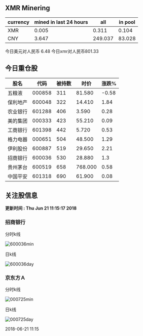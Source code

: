 ## XMR Minering

|currency|mined in last 24 hours|all|in pool|
|---|---|---|---|
|XMR|0.005|0.311|0.104|
|CNY|3.647|249.037|83.028|

今日美元对人民币 6.48	今日xmr对人民币801.33


## 今日重仓股 

|股名|代码|被持数|时价|涨跌%|
|---|---|---|---|---|
|五粮液|000858|311|81.580|-0.58|
|保利地产|600048|322|14.410|1.84|
|农业银行|601288|406|3.590|0.28|
|美的集团|000333|423|55.210|0.09|
|工商银行|601398|442|5.720|0.53|
|格力电器|000651|504|48.500|1.29|
|伊利股份|600887|519|29.650|2.21|
|招商银行|600036|530|28.880|1.3|
|贵州茅台|600519|658|768.000|0.58|
|中国平安|601318|690|61.900|0.08|

## 关注股信息
**更新时间 : Thu Jun 21 11:15:17 2018**
### 招商银行 
分时k线

![600036min](http://image.sinajs.cn/newchart/min/n/sh600036.gif)

日k线

![600036day](http://image.sinajs.cn/newchart/daily/n/sh600036.gif)

### 京东方Ａ 
分时k线

![000725min](http://image.sinajs.cn/newchart/min/n/sz000725.gif)

日k线

![000725day](http://image.sinajs.cn/newchart/daily/n/sz000725.gif)

2018-06-21 11:15